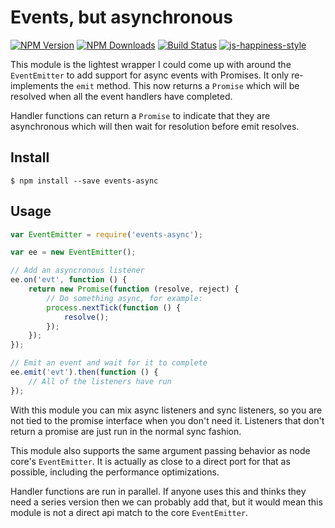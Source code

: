 # Events, but asynchronous

[![NPM Version][npm-image]][npm-url]
[![NPM Downloads][downloads-image]][downloads-url]
[![Build Status](https://travis-ci.org/wesleytodd/events-async.svg?branch=master)](https://travis-ci.org/wesleytodd/events-async)
[![js-happiness-style](https://img.shields.io/badge/code%20style-happiness-brightgreen.svg)](https://github.com/JedWatson/happiness)

[npm-image]: https://img.shields.io/npm/v/events-async.svg
[npm-url]: https://npmjs.org/package/events-async
[downloads-image]: https://img.shields.io/npm/dm/events-async.svg
[downloads-url]: https://npmjs.org/package/events-async

This module is the lightest wrapper I could come up with around the `EventEmitter` to add support for async events with Promises.  It only re-implements the `emit` method.  This now returns a `Promise` which will be resolved when all the event handlers have completed.

Handler functions can return a `Promise` to indicate that they are asynchronous which will then wait for resolution before emit resolves.

## Install

```
$ npm install --save events-async
```

## Usage

```javascript
var EventEmitter = require('events-async');

var ee = new EventEmitter();

// Add an asyncronous listener
ee.on('evt', function () {
	return new Promise(function (resolve, reject) {
		// Do something async, for example:
		process.nextTick(function () {
			resolve();
		});
	});
});

// Emit an event and wait for it to complete
ee.emit('evt').then(function () {
	// All of the listeners have run
});
```

With this module you can mix async listeners and sync listeners, so you are not tied to the promise interface when you don't need it.  Listeners that don't return a promise are just run in the normal sync fashion.

This module also supports the same argument passing behavior as node core's `EventEmitter`.  It is actually as close to a direct port for that as possible, including the performance optimizations.

Handler functions are run in parallel.  If anyone uses this and thinks they need a series version then we can probably add that, but it would mean this module is not a direct api match to the core `EventEmitter`.
